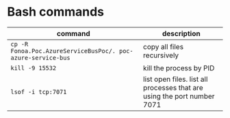 # Bash commands

command | description
-- | --
`cp -R Fonoa.Poc.AzureServiceBusPoc/. poc-azure-service-bus` | copy all files recursively
`kill -9 15532` | kill the process by PID
`lsof -i tcp:7071` | list open files. list all processes that are using the port number 7071
